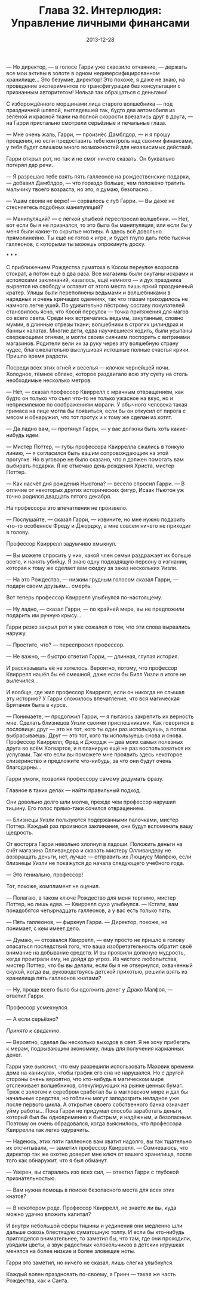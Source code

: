 ﻿---
title: "Глава 32. Интерлюдия: Управление личными финансами"
description: "Глава 32. Интерлюдия: Управление личными финансами"
categories: "глава"
layout: "chapters"
weight: "32"
date: "2013-12-28"
lastmod: "2019-08-13"
---

— Но директор, — в голосе Гарри уже сквозило отчаяние, — держать все мои активы в золоте в одном недиверсифицированном хранилище… Это безумие, директор! Это похоже, я даже не знаю, на проведение экспериментов по трансфигурации без консультации с признанным авторитетом! Нельзя так обращаться с деньгами!

С изборождённого морщинами лица старого волшебника — под праздничной шляпой, выглядевшей так, будто два автомобиля из зелёной и красной ткани на полной скорости врезались друг в друга, — на Гарри пристально смотрели серьёзные и печальные глаза.

— Мне очень жаль, Гарри, — произнёс Дамблдор, — и я прошу прощения, но если предоставить тебе контроль над своими финансами, у тебя будет слишком много возможностей для независимых действий.

Гарри открыл рот, но так и не смог ничего сказать. Он буквально потерял дар речи.

— Я разрешаю тебе взять пять галлеонов на рождественские подарки, — добавил Дамблдор, — что гораздо больше, чем положено тратить мальчику твоего возраста, но это, я думаю, безопасно...

*—* Ушам своим не верю! — сорвалось с губ Гарри. — Вы даже не стесняетесь подобных манипуляций?

— Манипуляций? — с лёгкой улыбкой переспросил волшебник. — Нет, вот если бы я не признался, то это была бы манипуляция, или если бы у меня были какие-то скрытые мотивы. А здесь всё довольно прямолинейно. Ты ещё не готов к игре, и будет глупо дать тебе тысячи галлеонов, с которыми ты можешь опрокинуть доску.

\* \* \*

С приближением Рождества суматоха в Косом переулке возросла стократ, а потом ещё в два раза. Все магазины были окутаны искрами и всполохами заклинаний, казалось, ещё немного — и дух праздника вырвется на свободу и оставит от этого места лишь яркий праздничный кратер. Улицы были переполнены ведьмами и волшебниками в нарядных и очень кричащих одеяниях, так что глазам приходилось не намного легче ушей. По удивительно пёстрому составу покупателей становилось ясно, что Косой переулок — точка притяжения для магов со всего света. Среди них встречались ведьмы, закутанные, словно мумии, в длинные отрезы ткани; волшебники в строгих цилиндрах и банных халатах. Многие дети, едва научившиеся ходить, были усыпаны сверкающими огнями, и могли своим сиянием поспорить с витринами магазинов. Родители вели их за руку через эту волшебную страну чудес, благожелательно выслушивая истошные полные счастья крики. Пришло время радости.

Посреди всех этих огней и веселья — клочок чернейшей ночи. Холодное, тёмное облако, которое раздвигало всю эту суету на столь необходимые несколько метров.

— Нет, — сказал профессор Квиррелл с мрачным отвращением, как будто он только что съел что-то не только ужасное на вкус, но и неприемлемое по соображениям морали. У обычного человека такая гримаса на лице могла бы появиться, если бы он откусил от пирога с мясом и обнаружил, что тот протух и к тому же сделан из котят. 

— Да ладно вам, — протянул Гарри, — у вас должны быть хоть какие-нибудь идеи.

— Мистер Поттер, — губы профессора Квиррелла сжались в тонкую линию, — я согласился быть вашим сопровождающим на этой прогулке. Но в уговоре не было сказано, что я должен помогать вам выбирать подарки. Я не отмечаю день рождения Христа, мистер Поттер.

— Как насчёт дня рождения Ньютона? — весело спросил Гарри. — В отличие от некоторых других исторических фигур, Исаак Ньютон уж точно родился двадцать пятого декабря.

На профессора это впечатления не произвело.

— Послушайте, — сказал Гарри, — извините, но мне нужно подарить что-то особенное Фреду и Джорджу, а мне совсем ничего не приходит в голову.

Профессор Квиррелл задумчиво хмыкнул.

— Вы можете спросить у них, какой член семьи раздражает их больше всего, и нанять убийцу. Я знаю одну подходящую персону в изгнании, которая к тому же сделает вам скидку за заказ нескольких Уизли.

— На это Рождество, — низким грудным голосом сказал Гарри, — подари своим друзьям... смерть.

Вот теперь профессор Квиррелл улыбнулся по-настоящему.

— Ну ладно, — сказал Гарри, — по крайней мере, вы не предложили подарить им ручную крысу...

Гарри резко закрыл рот и уже сожалел о том, что эти слова вырвались наружу.

— Простите, что? — переспросил профессор.

— Не важно, — быстро ответил Гарри, — длинная, глупая история.

И рассказывать её не хотелось. Вероятно, потому, что профессор Квиррелл нашёл бы её смешной, даже если бы Билл Уизли в итоге не вылечился...

И вообще, где жил профессор Квиррелл, если он никогда не слышал эту историю? У Гарри сложилось впечатление, что вся магическая Британия была в курсе.

— Понимаете, — продолжил Гарри, — я пытаюсь закрепить их верность мне. Сделать близнецов Уизли своими приспешниками. Как говорится в пословице: друг — это не тот, кого ты один раз используешь, а потом выбрасываешь. Друг — это тот, кого ты используешь снова и снова. Профессор Квиррелл, Фред и Джордж — два моих самых полезных друга во всём Хогвартсе, и я планирую ещё не раз воспользоваться их услугами. Так что если вы поможете мне проявить здесь некоторое слизеринство и предложите что-нибудь, за что они будут очень благодарны...

Гарри умолк, позволяя профессору самому додумать фразу.

Главное в таких делах — найти правильный подход.

Они довольно долго шли молча, прежде чем профессор нарушил тишину. Его голос прямо-таки сочился отвращением.

— Близнецы Уизли пользуются подержанными палочками, мистер Поттер. Каждый раз произнося заклинание, они будут вспоминать вашу щедрость.

От восторга Гарри невольно хлопнул в ладоши. Положить деньги на счёт магазина Олливандера и сказать мистеру Олливандеру не возвращать деньги, нет, лучше — отправить их Люциусу Малфою, если близнецы Уизли не покажутся до начала следующего учебного года.

*—* Это гениально, профессор!

Тот, похоже, комплимент не оценил.

— Полагаю, в таком ключе Рождество для меня терпимо, мистер Поттер, но лишь едва. — Квиррелл сухо улыбнулся. — Кстати, вам понадобятся четырнадцать галлеонов, а у вас есть только пять.

*—* Пять галлеонов, — фыркнул Гарри. — Директор, похоже, не понимает, с кем имеет дело.

— Думаю, — отозвался Квиррелл, — ему просто не пришло в голову опасаться последствий того, что ваша изобретательность обратит своё внимание на добывание средств. И вы проявили должную мудрость, когда проиграли ему, не дойдя до угроз. Из чистого любопытства, мистер Поттер, что бы вы делали, если бы я не отвернулся, охваченный скукой, когда вы, руководствуясь детской прихотью, решили взять из хранилища пять галлеонов кнатами?

— Ну, проще всего было бы одолжить денег у Драко Малфоя, — ответил Гарри.

Профессор усмехнулся.

— А если серьёзно?

*Принято к сведению*.

— Вероятно, сделал бы несколько выходов в свет. Я не хочу прибегать к мерам, подрывающим экономику, лишь для получения карманных денег.

Гарри уже выяснил, что ему разрешили использовать Маховик времени дома на каникулах, чтобы график его сна не нарушался. Но с другой стороны очень вероятно, что кто-нибудь в магическом мире отслеживает волшебников, спекулирующих на рынке ценных бумаг. Трюк с золотом и серебром сработал бы в магловском мире и дал бы начальные средства, но гоблины могут заподозрить неладное уже после первого цикла. А открытие своего собственного банка означает уйму работы... Пока Гарри не придумал способа заработать деньги, который был бы одновременно и быстрым, и надёжным, и безопасным. Поэтому он очень обрадовался, когда выяснилось, что профессора Квиррелла так легко одурачить.

— Надеюсь, этих пяти галлеонов вам хватит надолго, вы так тщательно их отсчитывали, — заметил профессор Квиррелл. — Сомневаюсь, что директор так же охотно доверит мне ключ от вашего хранилища, после того как обнаружит, что я был обманут.

— Уверен, вы старались изо всех сил, — ответил Гарри с глубокой признательностью.

— Вам нужна помощь в поиске безопасного места для всех этих кнатов?

— В некотором роде. Профессор Квиррелл, не знаете ли вы, куда можно удачно вложить капитал?

И внутри небольшой сферы тишины и уединения они медленно шли дальше сквозь блестящую суматошную толпу. И если бы кто-нибудь пригляделся внимательнее, то заметил бы, что там, где они проходили, увядали цветы, а звук радостных колокольчиков в детских игрушках менялся на более низкие и более зловещие ноты.

Гарри это заметил, но ничего не сказал, лишь слегка улыбнулся.

Каждый волен праздновать по-своему, а Гринч — такая же часть Рождества, как и Санта.

